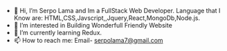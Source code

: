 - 👋 Hi, I’m Serpo Lama and Im a FullStack Web Developer.
Language that I Know are: HTML,CSS,Javscript,,Jquery,React,MongoDb,Node.js.
- 👀 I’m interested in Building Wonderfull Friendly Website
- 🌱 I’m currently learning Redux.
- 📫 How to reach me: Email- serpolama7@gmail.com

<!---
serpo09/serpo09 is a ✨ special ✨ repository because its `README.md` (this file) appears on your GitHub profile.
You can click the Preview link to take a look at your changes.
--->

